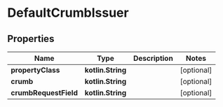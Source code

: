 
# DefaultCrumbIssuer

## Properties
| Name | Type | Description | Notes |
| ------------ | ------------- | ------------- | ------------- |
| **propertyClass** | **kotlin.String** |  |  [optional] |
| **crumb** | **kotlin.String** |  |  [optional] |
| **crumbRequestField** | **kotlin.String** |  |  [optional] |



